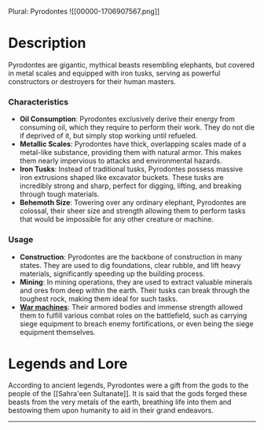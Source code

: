 
Plural: Pyrodontes
![[00000-1706907567.png]]
# Description
Pyrodontes are gigantic, mythical beasts resembling elephants, but covered in metal scales and equipped with iron tusks, serving as powerful constructors or destroyers for their human masters.

### Characteristics
- **Oil Consumption**: Pyrodontes exclusively derive their energy from consuming oil, which they require to perform their work. They do not die if deprived of it, but simply stop working until refueled.
- **Metallic Scales**: Pyrodontes have thick, overlapping scales made of a metal-like substance, providing them with natural armor. This makes them nearly impervious to attacks and environmental hazards.
- **Iron Tusks**: Instead of traditional tusks, Pyrodontes possess massive iron extrusions shaped like excavator buckets. These tusks are incredibly strong and sharp, perfect for digging, lifting, and breaking through tough materials.
- **Behemoth Size**: Towering over any ordinary elephant, Pyrodontes are colossal, their sheer size and strength allowing them to perform tasks that would be impossible for any other creature or machine.

### Usage

- **Construction**: Pyrodontes are the backbone of construction in many states. They are used to dig foundations, clear rubble, and lift heavy materials, significantly speeding up the building process.
- **Mining**: In mining operations, they are used to extract valuable minerals and ores from deep within the earth. Their tusks can break through the toughest rock, making them ideal for such tasks.
- **[War machines](https://en.wikipedia.org/wiki/War_elephant#Parthia_and_Sassanian_Persia)**: Their armored bodies and immense strength allowed them to fulfill various combat roles on the battlefield, such as carrying siege equipment to breach enemy fortifications, or even being the siege equipment themselves.

# Legends and Lore
According to ancient legends, Pyrodontes were a gift from the gods to the people of the [[Sahra'een Sultanate]]. It is said that the gods forged these beasts from the very metals of the earth, breathing life into them and bestowing them upon humanity to aid in their grand endeavors.

---
